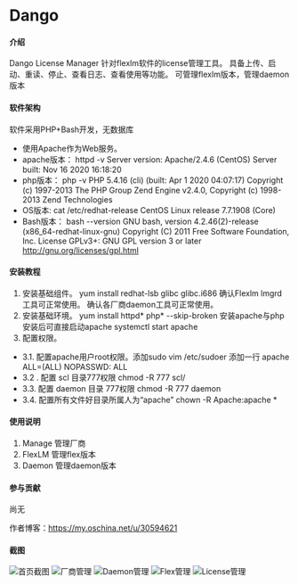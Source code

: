# Dango

#### 介绍
Dango License Manager
针对flexlm软件的license管理工具。
具备上传、启动、重读、停止、查看日志、查看使用等功能。
可管理flexlm版本，管理daemon版本

#### 软件架构
软件采用PHP+Bash开发，无数据库
- 使用Apache作为Web服务。
- apache版本：
httpd -v
Server version: Apache/2.4.6 (CentOS)
Server built:   Nov 16 2020 16:18:20
- php版本：
php -v
PHP 5.4.16 (cli) (built: Apr  1 2020 04:07:17) 
Copyright (c) 1997-2013 The PHP Group
Zend Engine v2.4.0, Copyright (c) 1998-2013 Zend Technologies
- OS版本:
cat /etc/redhat-release 
CentOS Linux release 7.7.1908 (Core)
- Bash版本：
bash --version
GNU bash, version 4.2.46(2)-release (x86_64-redhat-linux-gnu)
Copyright (C) 2011 Free Software Foundation, Inc.
License GPLv3+: GNU GPL version 3 or later <http://gnu.org/licenses/gpl.html>


#### 安装教程

1.  安装基础组件。
 yum install redhat-lsb glibc glibc.i686
 确认Flexlm lmgrd工具可正常使用。
 确认各厂商daemon工具可正常使用。
2.  安装基础环境。
 yum install httpd* php* --skip-broken
 安装apache与php
 安装后可直接启动apache 
 systemctl start apache
3.  配置权限。
- 3.1. 配置apache用户root权限。添加sudo
     vim /etc/sudoer
     添加一行 apache  ALL=(ALL)       NOPASSWD: ALL
- 3.2 . 配置 scl 目录777权限 chmod -R 777 scl/
- 3.3. 配置 daemon 目录 777权限 chmod -R 777 daemon
- 3.4. 配置所有文件好目录所属人为“apache”  chown -R Apache:apache *


#### 使用说明

1.  Manage 管理厂商
2.  FlexLM 管理flex版本
3.  Daemon 管理daemon版本

#### 参与贡献

尚无


作者博客：https://my.oschina.net/u/30594621

#### 截图
![首页截图](https://images.gitee.com/uploads/images/2021/0910/114107_e405e02f_369762.png "index.png")
![厂商管理](https://images.gitee.com/uploads/images/2021/0910/114127_7396dc2c_369762.png "manage.png")
![Daemon管理](https://images.gitee.com/uploads/images/2021/0910/114143_c09fb93a_369762.png "daemon.png")
![Flex管理](https://images.gitee.com/uploads/images/2021/0910/114159_852aa14f_369762.png "flexlm.png")
![License管理](https://images.gitee.com/uploads/images/2021/0910/114214_18a03cb1_369762.png "company.png")
